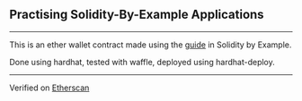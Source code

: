 ## Practising Solidity-By-Example Applications

---

This is an ether wallet contract made using the [guide](https://solidity-by-example.org/app/ether-wallet) in Solidity by Example.

Done using hardhat, tested with waffle, deployed using hardhat-deploy.

---

Verified on [Etherscan](https://rinkeby.etherscan.io/address/0x2922d830a30570fdb15d256569d32Ea62C9BA60c#code)
